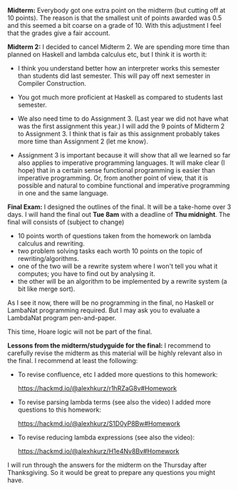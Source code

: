 **Midterm:** Everybody got one extra point on the midterm (but cutting off at 10 points). The reason is that the smallest unit of points awarded was 0.5 and this seemed a bit coarse on a grade of 10. With this adjustment I feel that the grades give a fair account.


**Midterm 2:** I decided to cancel Midterm 2. We are spending more time than planned on Haskell and lambda calculus etc, but I think it is worth it: 

- I think you understand better how an interpreter works this semester than students did last semester. This will pay off next semester in Compiler Construction. 

- You got much more proficient at Haskell as compared to students last semester.

- We also need time to do Assignment 3. (Last year we did not have what was the first assignment this year.) I will add the 9 points of Midterm 2 to Assignment 3. I think that is fair as this assignment probably takes more time than Assignment 2 (let me know).

- Assignment 3 is important because it will show that all we learned so far also applies to imperative programming languages. It will make clear (I hope) that in a certain sense functional programming is easier than imperative programming. Or, from another point of view, that it is possible and natural to combine functional and imperative programming in one and the same language.

**Final Exam:** I designed the outlines of the final. It will be a take-home over 3 days. I will hand the final out **Tue 8am** with a deadline of **Thu midnight**. The final will consists of (subject to change)

- 10 points worth of questions taken from the homework on lambda calculus and rewriting.
- two problem solving tasks each worth 10 points on the topic of rewriting/algorithms.
- one of the two will be a rewrite system where I won't tell you what it computes; you have to find out by analysing it.
- the other will be an algorithm to be implemented by a rewrite system (a bit like merge sort).

As I see it now, there will be no programming in the final, no Haskell or LambaNat programming required. But I may ask you to evaluate a LambdaNat program pen-and-paper.

This time, Hoare logic will not be part of the final.

**Lessons from the midterm/studyguide for the final:** I recommend to carefully revise the midterm as this material will be highly relevant also in the final. I recommend at least the following:

- To revise confluence, etc I added more questions to this homework:

	https://hackmd.io/@alexhkurz/r1hRZaG8v#Homework

- To revise parsing lambda terms (see also the video) I added more questions to this homework:

	https://hackmd.io/@alexhkurz/S1D0yP8Bw#Homework

- To revise reducing lambda expressions (see also the video):

	https://hackmd.io/@alexhkurz/H1e4Nv8Bv#Homework

I will run through the answers for the midterm on the Thursday after Thanksgiving. So it would be great to prepare any questions you might have.

